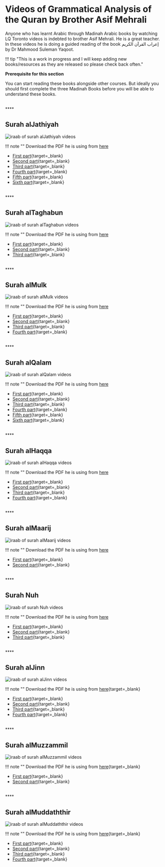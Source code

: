 # Videos of Grammatical Analysis of the Quran by Brother Asif Mehrali

Anyone who has learnt Arabic through Madinah Arabic books by watching LQ Toronto videos is indebted to brother Asif Mehrali. He is a great teacher. In these videos he is doing a guided reading of the book إعراب القرآن الكريم by Dr Mahmood Suleman Yaqoot.

!!! tip "This is a work in progress and I will keep adding new books/resources as they are released so please check back often."

**Prerequisite for this section**

You can start reading these books alongside other courses. But ideally you should first complete the three Madinah Books before you will be able to understand these books.

<br>
****

## **Surah alJathiyah**

![iraab of surah alJathiyah videos](/img/iraab-surah-aljathiyah-videos.png)

!!! note ""
Download the PDF he is using from [here](https://pathway-to-arabic.s3-us-west-2.amazonaws.com/Surah+Al-Jathiya+.pdf)

- [First part](https://archive.org/details/al-jathiya-0001){target=\_blank}
- [Second part](https://archive.org/details/al-jathiya-0005){target=\_blank}
- [Third part](https://archive.org/details/al-jathiya-0011){target=\_blank}
- [Fourth part](https://archive.org/details/al-jathiya-0016){target=\_blank}
- [Fifth part](https://archive.org/details/al-jathiya-0021-b){target=\_blank}
- [Sixth part](https://archive.org/details/al-jathiya-0028){target=\_blank}

<br>
****

## **Surah alTaghabun**

![iraab of surah alTaghabun videos](/img/iraab-surah-alTaghabun.png)

!!! note ""
Download the PDF he is using from [here](https://archive.org/details/surah-at-taghabun)

- [First part](https://archive.org/details/al-taghabun-01){target=\_blank}
- [Second part](https://archive.org/details/al-taghabun-07){target=\_blank}
- [Third part](https://archive.org/details/al-taghabun-14){target=\_blank}

<br>
****

## **Surah alMulk**

![iraab of surah alMulk videos](/img/iraab-surah-alMulk.png)

!!! note ""
Download the PDF he is using from [here](https://archive.org/details/surah-al-mulk-67-the-dominion/page/n1/mode/2up)

- [First part](https://archive.org/details/al-mulk-01){target=\_blank}
- [Second part](https://archive.org/details/al-mulk-08){target=\_blank}
- [Third part](https://archive.org/details/al-mulk-16){target=\_blank}
- [Fourth part](https://archive.org/details/al-mulk-23){target=\_blank}

<br>
****

## **Surah alQalam**

![iraab of surah alQalam videos](/img/iraab-surah-alQalam.png)

!!! note ""
Download the PDF he is using from [here](https://archive.org/details/surah-al-qalam-68-the-pen)

- [First part](https://archive.org/details/al-qalam-01){target=\_blank}
- [Second part](https://archive.org/details/al-qalam-14){target=\_blank}
- [Third part](https://archive.org/details/al-qalam-25){target=\_blank}
- [Fourth part](https://archive.org/details/al-qalam-33){target=\_blank}
- [Fifth part](https://archive.org/details/al-qalam-42){target=\_blank}
- [Sixth part](https://archive.org/details/al-qalam-46){target=\_blank}

<br>
****

## **Surah alHaqqa**

![iraab of surah alHaqqa videos](/img/iraab-surah-alHaqqa.png)

!!! note ""
Download the PDF he is using from [here](https://archive.org/details/surah-al-haqqa-69-the-inevitable)

- [First part](https://archive.org/details/al-haqqa-0001){target=\_blank}
- [Second part](https://archive.org/details/al-haqqa-0016){target=\_blank}
- [Third part](https://archive.org/details/al-haqqa-session-03){target=\_blank}
- [Fourth part](https://archive.org/details/al-haqqa-session-04){target=\_blank}

<br>
****

## **Surah alMaarij**

![iraab of surah alMaarij videos](/img/iraab-surah-alMaarij.png)

!!! note ""
Download the PDF he is using from [here](https://archive.org/details/suratul-maaarij)

- [First part](https://archive.org/details/maaarij-session-01){target=\_blank}
- [Second part](https://archive.org/details/maaarij-session-02){target=\_blank}

<br>
****

## **Surah Nuh**

![iraab of surah Nuh videos](/img/iraab-surah-Nuh.png)

!!! note ""
Download the PDF he is using from [here](https://archive.org/details/surah-nuh)

- [First part](https://www.youtube.com/watch?v=DJUKdKc1M0U){target=\_blank}
- [Second part](https://www.youtube.com/watch?v=9aE5KTg14wA){target=\_blank}
- [Third part](https://youtu.be/AA5t-dYw1f8){target=\_blank}

<br>
****

## **Surah alJinn**

![iraab of surah alJinn videos](/img/iraab-surah-alJinn.png)

!!! note ""
Download the PDF he is using from [here](https://archive.org/details/suratul-jinn_202011){target=\_blank}

- [First part](https://youtu.be/dORl2HXugGs){target=\_blank}
- [Second part](https://youtu.be/Hox0AvYg71k){target=\_blank}
- [Third part](https://youtu.be/pOifDEQ8cQ0){target=\_blank}
- [Fourth part](https://youtu.be/3OUFOw3jEEA){target=\_blank}

<br>
****

## **Surah alMuzzammil**

![iraab of surah alMuzzammil videos](/img/iraab-surah-alMuzzammil.png)

!!! note ""
Download the PDF he is using from [here](https://archive.org/details/surah-muzzammil){target=\_blank}

- [First part](https://youtu.be/_eb1bC86Sqw){target=\_blank}
- [Second part](https://youtu.be/oRlUcq0MX50){target=\_blank}

<br>
****

## **Surah alMuddaththir**

![iraab of surah alMuddaththir videos](/img/iraab-surah-alMuddaththir.png)

!!! note ""
Download the PDF he is using from [here](https://archive.org/details/74-suratul-muddaththir){target=\_blank}

- [First part](https://youtu.be/g8gDIMkIdbA){target=\_blank}
- [Second part](https://youtu.be/Xq8aJZtM73g){target=\_blank}
- [Third part](https://youtu.be/ET3p6ZxFFlQ){target=\_blank}
- [Fourth part](https://youtu.be/h07C15wEPvA){target=\_blank}

<br><br><br>
